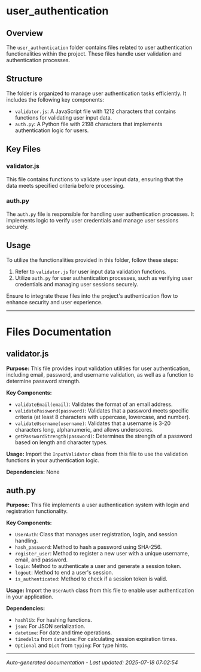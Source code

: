 # user_authentication

## Overview
The `user_authentication` folder contains files related to user authentication functionalities within the project. These files handle user validation and authentication processes.

## Structure
The folder is organized to manage user authentication tasks efficiently. It includes the following key components:
- `validator.js`: A JavaScript file with 1212 characters that contains functions for validating user input data.
- `auth.py`: A Python file with 2198 characters that implements authentication logic for users.

## Key Files
### validator.js
This file contains functions to validate user input data, ensuring that the data meets specified criteria before processing.

### auth.py
The `auth.py` file is responsible for handling user authentication processes. It implements logic to verify user credentials and manage user sessions securely.

## Usage
To utilize the functionalities provided in this folder, follow these steps:
1. Refer to `validator.js` for user input data validation functions.
2. Utilize `auth.py` for user authentication processes, such as verifying user credentials and managing user sessions securely.

Ensure to integrate these files into the project's authentication flow to enhance security and user experience.

---

# Files Documentation

## validator.js

**Purpose:** This file provides input validation utilities for user authentication, including email, password, and username validation, as well as a function to determine password strength.

**Key Components:**
- `validateEmail(email)`: Validates the format of an email address.
- `validatePassword(password)`: Validates that a password meets specific criteria (at least 8 characters with uppercase, lowercase, and number).
- `validateUsername(username)`: Validates that a username is 3-20 characters long, alphanumeric, and allows underscores.
- `getPasswordStrength(password)`: Determines the strength of a password based on length and character types.

**Usage:** Import the `InputValidator` class from this file to use the validation functions in your authentication logic.

**Dependencies:** None

## auth.py

**Purpose:** This file implements a user authentication system with login and registration functionality.

**Key Components:**
- `UserAuth`: Class that manages user registration, login, and session handling.
- `hash_password`: Method to hash a password using SHA-256.
- `register_user`: Method to register a new user with a unique username, email, and password.
- `login`: Method to authenticate a user and generate a session token.
- `logout`: Method to end a user's session.
- `is_authenticated`: Method to check if a session token is valid.

**Usage:** Import the `UserAuth` class from this file to enable user authentication in your application.

**Dependencies:** 
- `hashlib`: For hashing functions.
- `json`: For JSON serialization.
- `datetime`: For date and time operations.
- `timedelta` from `datetime`: For calculating session expiration times.
- `Optional` and `Dict` from `typing`: For type hints.

---
*Auto-generated documentation - Last updated: 2025-07-18 07:02:54*
